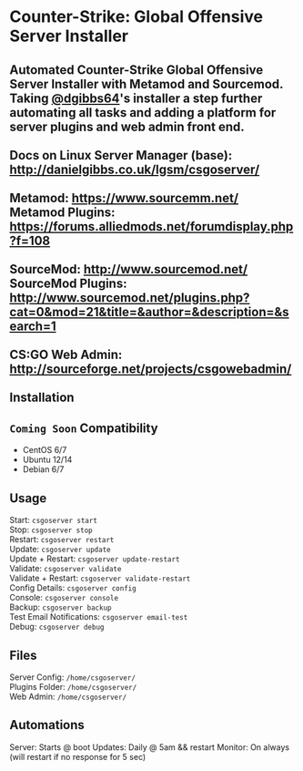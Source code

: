 Counter-Strike: Global Offensive Server Installer
================================================

Automated Counter-Strike Global Offensive Server Installer with Metamod and Sourcemod. Taking <a href="https://github.com/dgibbs64" target="_blank">@dgibbs64</a>'s installer a step further automating all tasks and adding a platform for server plugins and web admin front end. 
<br><br>
Docs on Linux Server Manager (base): http://danielgibbs.co.uk/lgsm/csgoserver/
<br><br>
Metamod: https://www.sourcemm.net/
<br>
Metamod Plugins: https://forums.alliedmods.net/forumdisplay.php?f=108
<br><br>
SourceMod: http://www.sourcemod.net/
<br>
SourceMod Plugins: http://www.sourcemod.net/plugins.php?cat=0&mod=21&title=&author=&description=&search=1
<br><br>
CS:GO Web Admin: http://sourceforge.net/projects/csgowebadmin/
<br><br>
Installation
------------
``` Coming Soon ```
Compatibility
-------------
+ CentOS 6/7
+ Ubuntu 12/14
+ Debian 6/7

Usage
-----
Start: ``` csgoserver start ```<br>
Stop: ``` csgoserver stop ```<br>
Restart: ``` csgoserver restart ```<br>
Update: ``` csgoserver update ```<br>
Update + Restart: ``` csgoserver update-restart ```<br>
Validate: ``` csgoserver validate ```<br>
Validate + Restart: ``` csgoserver validate-restart ```<br>
Config Details: ``` csgoserver config ```<br>
Console: ``` csgoserver console ```<br>
Backup: ``` csgoserver backup ```<br>
Test Email Notifications: ``` csgoserver email-test ```<br>
Debug: ``` csgoserver debug ```

Files
-----
Server Config: ``` /home/csgoserver/ ```<br>
Plugins Folder: ``` /home/csgoserver/ ```<br>
Web Admin: ``` /home/csgoserver/ ```

Automations
-----------
Server: Starts @ boot
Updates: Daily @ 5am && restart
Monitor: On always (will restart if no response for 5 sec)


